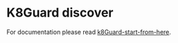# K8Guard discover

For documentation please read [k8Guard-start-from-here](https://github.com/k8guard/k8guard-start-from-here).
